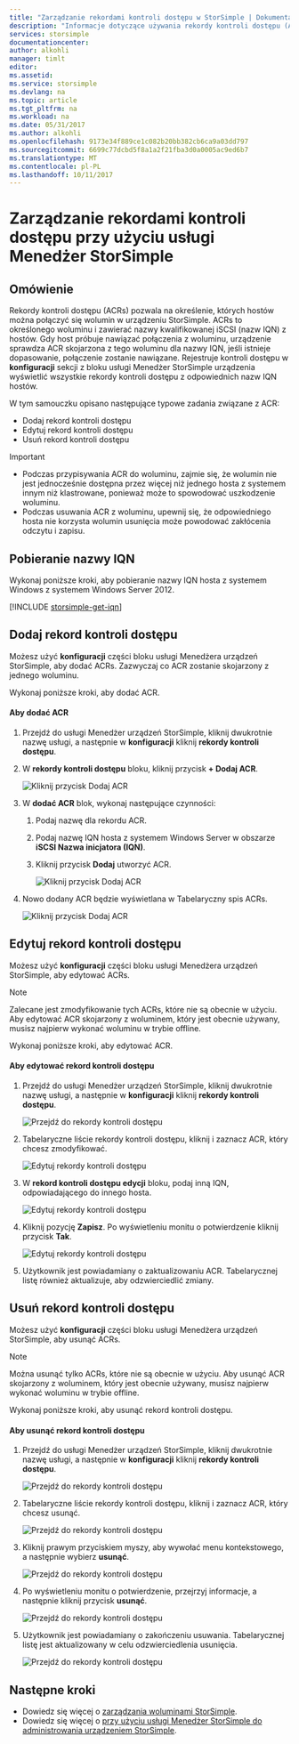 ```yaml
---
title: "Zarządzanie rekordami kontroli dostępu w StorSimple | Dokumentacja firmy Microsoft"
description: "Informacje dotyczące używania rekordy kontroli dostępu (ACRs) do określenia, których hostów można połączyć do woluminu w urządzeniu StorSimple."
services: storsimple
documentationcenter: 
author: alkohli
manager: timlt
editor: 
ms.assetid: 
ms.service: storsimple
ms.devlang: na
ms.topic: article
ms.tgt_pltfrm: na
ms.workload: na
ms.date: 05/31/2017
ms.author: alkohli
ms.openlocfilehash: 9173e34f889ce1c082b20bb382cb6ca9a03dd797
ms.sourcegitcommit: 6699c77dcbd5f8a1a2f21fba3d0a0005ac9ed6b7
ms.translationtype: MT
ms.contentlocale: pl-PL
ms.lasthandoff: 10/11/2017
---
```

# <a name="use-the-storsimple-manager-service-to-manage-access-control-records"></a>Zarządzanie rekordami kontroli dostępu przy użyciu usługi Menedżer StorSimple

## <a name="overview"></a>Omówienie
Rekordy kontroli dostępu (ACRs) pozwala na określenie, których hostów można połączyć się wolumin w urządzeniu StorSimple. ACRs to określonego woluminu i zawierać nazwy kwalifikowanej iSCSI (nazw IQN) z hostów. Gdy host próbuje nawiązać połączenia z woluminu, urządzenie sprawdza ACR skojarzona z tego woluminu dla nazwy IQN, jeśli istnieje dopasowanie, połączenie zostanie nawiązane. Rejestruje kontroli dostępu w **konfiguracji** sekcji z bloku usługi Menedżer StorSimple urządzenia wyświetlić wszystkie rekordy kontroli dostępu z odpowiednich nazw IQN hostów.

W tym samouczku opisano następujące typowe zadania związane z ACR:

* Dodaj rekord kontroli dostępu
* Edytuj rekord kontroli dostępu
* Usuń rekord kontroli dostępu

> [!IMPORTANT]
> * Podczas przypisywania ACR do woluminu, zajmie się, że wolumin nie jest jednocześnie dostępna przez więcej niż jednego hosta z systemem innym niż klastrowane, ponieważ może to spowodować uszkodzenie woluminu.
> * Podczas usuwania ACR z woluminu, upewnij się, że odpowiedniego hosta nie korzysta wolumin usunięcia może powodować zakłócenia odczytu i zapisu.

## <a name="get-the-iqn"></a>Pobieranie nazwy IQN

Wykonaj poniższe kroki, aby pobieranie nazwy IQN hosta z systemem Windows z systemem Windows Server 2012.

[!INCLUDE [storsimple-get-iqn](../../includes/storsimple-get-iqn.md)]


## <a name="add-an-access-control-record"></a>Dodaj rekord kontroli dostępu
Możesz użyć **konfiguracji** części bloku usługi Menedżera urządzeń StorSimple, aby dodać ACRs. Zazwyczaj co ACR zostanie skojarzony z jednego woluminu.

Wykonaj poniższe kroki, aby dodać ACR.

#### <a name="to-add-an-acr"></a>Aby dodać ACR

1. Przejdź do usługi Menedżer urządzeń StorSimple, kliknij dwukrotnie nazwę usługi, a następnie w **konfiguracji** kliknij **rekordy kontroli dostępu**.
2. W **rekordy kontroli dostępu** bloku, kliknij przycisk **+ Dodaj ACR**.

    ![Kliknij przycisk Dodaj ACR](./media/storsimple-8000-manage-acrs/createacr1.png)

3. W **dodać ACR** blok, wykonaj następujące czynności:

    1. Podaj nazwę dla rekordu ACR.
    
    2. Podaj nazwę IQN hosta z systemem Windows Server w obszarze **iSCSI Nazwa inicjatora (IQN)**.

    3. Kliknij przycisk **Dodaj** utworzyć ACR.

        ![Kliknij przycisk Dodaj ACR](./media/storsimple-8000-manage-acrs/createacr2.png)

4.  Nowo dodany ACR będzie wyświetlana w Tabelaryczny spis ACRs.

    ![Kliknij przycisk Dodaj ACR](./media/storsimple-8000-manage-acrs/createacr5.png)


## <a name="edit-an-access-control-record"></a>Edytuj rekord kontroli dostępu
Możesz użyć **konfiguracji** części bloku usługi Menedżera urządzeń StorSimple, aby edytować ACRs.

> [!NOTE]
> Zalecane jest zmodyfikowanie tych ACRs, które nie są obecnie w użyciu. Aby edytować ACR skojarzony z woluminem, który jest obecnie używany, musisz najpierw wykonać woluminu w trybie offline.

Wykonaj poniższe kroki, aby edytować ACR.

#### <a name="to-edit-an-access-control-record"></a>Aby edytować rekord kontroli dostępu
1.  Przejdź do usługi Menedżer urządzeń StorSimple, kliknij dwukrotnie nazwę usługi, a następnie w **konfiguracji** kliknij **rekordy kontroli dostępu**.

    ![Przejdź do rekordy kontroli dostępu](./media/storsimple-8000-manage-acrs/createacr1.png)

2. Tabelaryczne liście rekordy kontroli dostępu, kliknij i zaznacz ACR, który chcesz zmodyfikować.

    ![Edytuj rekordy kontroli dostępu](./media/storsimple-8000-manage-acrs/editacr1.png)

3. W **rekord kontroli dostępu edycji** bloku, podaj inną IQN, odpowiadającego do innego hosta.

    ![Edytuj rekordy kontroli dostępu](./media/storsimple-8000-manage-acrs/editacr2.png)

4. Kliknij pozycję **Zapisz**. Po wyświetleniu monitu o potwierdzenie kliknij przycisk **Tak**. 

    ![Edytuj rekordy kontroli dostępu](./media/storsimple-8000-manage-acrs/editacr3.png)

5. Użytkownik jest powiadamiany o zaktualizowaniu ACR. Tabelarycznej listę również aktualizuje, aby odzwierciedlić zmiany.

   
## <a name="delete-an-access-control-record"></a>Usuń rekord kontroli dostępu
Możesz użyć **konfiguracji** części bloku usługi Menedżera urządzeń StorSimple, aby usunąć ACRs.

> [!NOTE]
> Można usunąć tylko ACRs, które nie są obecnie w użyciu. Aby usunąć ACR skojarzony z woluminem, który jest obecnie używany, musisz najpierw wykonać woluminu w trybie offline.

Wykonaj poniższe kroki, aby usunąć rekord kontroli dostępu.

#### <a name="to-delete-an-access-control-record"></a>Aby usunąć rekord kontroli dostępu
1.  Przejdź do usługi Menedżer urządzeń StorSimple, kliknij dwukrotnie nazwę usługi, a następnie w **konfiguracji** kliknij **rekordy kontroli dostępu**.

    ![Przejdź do rekordy kontroli dostępu](./media/storsimple-8000-manage-acrs/createacr1.png)

2. Tabelaryczne liście rekordy kontroli dostępu, kliknij i zaznacz ACR, który chcesz usunąć.

    ![Przejdź do rekordy kontroli dostępu](./media/storsimple-8000-manage-acrs/deleteacr1.png)

3. Kliknij prawym przyciskiem myszy, aby wywołać menu kontekstowego, a następnie wybierz **usunąć**.

    ![Przejdź do rekordy kontroli dostępu](./media/storsimple-8000-manage-acrs/deleteacr2.png)

4. Po wyświetleniu monitu o potwierdzenie, przejrzyj informacje, a następnie kliknij przycisk **usunąć**.

    ![Przejdź do rekordy kontroli dostępu](./media/storsimple-8000-manage-acrs/deleteacr3.png)

5. Użytkownik jest powiadamiany o zakończeniu usuwania. Tabelarycznej listę jest aktualizowany w celu odzwierciedlenia usunięcia.

    ![Przejdź do rekordy kontroli dostępu](./media/storsimple-8000-manage-acrs/deleteacr5.png)

## <a name="next-steps"></a>Następne kroki
* Dowiedz się więcej o [zarządzania woluminami StorSimple](storsimple-8000-manage-volumes-u2.md).
* Dowiedz się więcej o [przy użyciu usługi Menedżer StorSimple do administrowania urządzeniem StorSimple](storsimple-8000-manager-service-administration.md).

